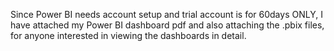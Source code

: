 Since Power BI needs account setup and trial account is for 60days ONLY, 
I have attached my Power BI dashboard pdf and also attaching the .pbix files,
for anyone interested in viewing the dashboards in detail.
